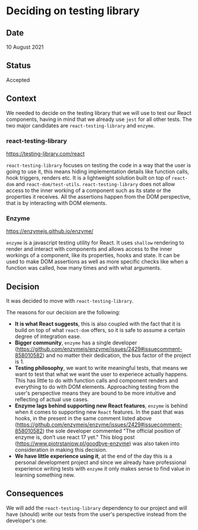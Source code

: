 # Deciding on testing library

## Date

10 August 2021

## Status

Accepted

## Context

We needed to decide on the testing library that we will use to test our React components, having in mind that we already use `jest` for all other tests. The two major candidates are `react-testing-library` and `enzyme`.

### react-testing-library

https://testing-library.com/react

`react-testing-library` focuses on testing the code in a way that the user is going to use it, this means hiding implementation details like function calls, hook triggers, renders etc. It is a lightweight solution built on top of `react-dom` and `react-dom/test-utils`. `react-testing-library` does not allow access to the inner working of a component such as its state or the properties it receives. All the assertions happen from the DOM perspective, that is by interacting with DOM elements.

### Enzyme

https://enzymejs.github.io/enzyme/

`enzyme` is a javascript testing utility for React. It uses `shallow` rendering to render and interact with components and allows access to the inner workings of a component, like its properties, hooks and state. It can be used to make DOM assertions as well as more specific checks like when a function was called, how many times and with what arguments.

## Decision

It was decided to move with `react-testing-library`.

The reasons for our decision are the following:

-   **It is what React suggests**, this is also coupled with the fact that it is build on top of what `react-dom` offers, so it is safe to assume a certain degree of integration ease.
-   **Bigger community**, `enzyme` has a single developer (https://github.com/enzymejs/enzyme/issues/2429#issuecomment-858010582) and no matter their dedication, the bus factor of the project is 1.
-   **Testing philosophy**, we want to write meaningful tests, that means we want to test that what we want the user to experiece actually happens. This has little to do with function calls and component renders and everything to do with DOM elements. Approaching testing from the user's perspective means they are bound to be more intuitive and reflecting of actual use cases.
-   **Enzyme lags behind supporting new React features**, `enzyme` is behind when it comes to supporting new `React` features. In the past that was hooks, in the present in the same comment listed above (https://github.com/enzymejs/enzyme/issues/2429#issuecomment-858010582) the sole developer commented "The official position of enzyme is, don’t use react 17 yet." This blog post (https://www.piotrstaniow.pl/goodbye-enzyme) was also taken into consideration in making this decision.
-   **We have little experience using it**, at the end of the day this is a personal development project and since we already have professional experience writing tests with `enzyme` it only makes sense to find value in learning something new.

## Consequences

We will add the `react-testing-library` dependency to our project and will have (should) write our tests from the user's perspective instead from the developer's one.

